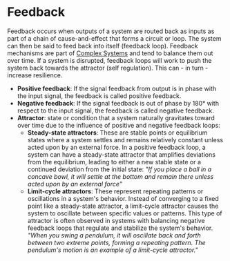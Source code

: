 # Feedback

Feedback occurs when outputs of a system are routed back as inputs as part of a chain of cause-and-effect that forms a circuit or loop. The system can then be said to feed back into itself (feedback loop). Feedback mechanisms are part of [Complex Systems](Complex%20Systems.md) and tend to balance them out over time. If a system is disrupted, feedback loops will work to push the system back towards the attractor (self regulation). This can - in turn - increase resilience.

- **Positive feedback**: If the signal feedback from output is in phase with the input signal, the feedback is called positive feedback.
- **Negative feedback**: If the signal feedback is out of phase by 180° with respect to the input signal, the feedback is called negative feedback.
- **Attractor**: state or condition that a system naturally gravitates toward over time due to the influence of positive and negative feedback loops:
	- **Steady-state attractors**: These are stable points or equilibrium states where a system settles and remains relatively constant unless acted upon by an external force. In a positive feedback loop, a system can have a steady-state attractor that amplifies deviations from the equilibrium, leading to either a new stable state or a continued deviation from the initial state: _"If you place a ball in a concave bowl, it will settle at the bottom and remain there unless acted upon by an external force"_
	- **Limit-cycle attractors**: These represent repeating patterns or oscillations in a system's behavior. Instead of converging to a fixed point like a steady-state attractor, a limit-cycle attractor causes the system to oscillate between specific values or patterns. This type of attractor is often observed in systems with balancing negative feedback loops that regulate and stabilize the system's behavior. _"When you swing a pendulum, it will oscillate back and forth between two extreme points, forming a repeating pattern. The pendulum's motion is an example of a limit-cycle attractor."_

